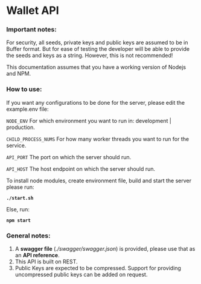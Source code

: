 # **Wallet API**

### Important notes:
For security, all seeds, private keys and public keys are assumed to be in Buffer format. But for ease of testing the developer will be able to provide the seeds and keys as a string. However, this is not recommended!

This documentation assumes that you have a working version of Nodejs and NPM. 

### How to use:
If you want any configurations to be done for the server, please edit the example.env file:

`NODE_ENV` For which environment you want to run in: development | production.

`CHILD_PROCESS_NUMS` For how many worker threads you want to run for the service.

`API_PORT` The port on which the server should run.

`API_HOST` The host endpoint on which the server should run.

To install node modules, create environment file, build and start the server please run:

**`./start.sh`**

Else, run:

**`npm start`**

### General notes:
1. A **swagger file** (*./swagger/swagger.json*) is provided, please use that as an **API reference**.
2. This API is built on REST.
3. Public Keys are expected to be compressed. Support for providing uncompressed public keys can be added on request.
 
